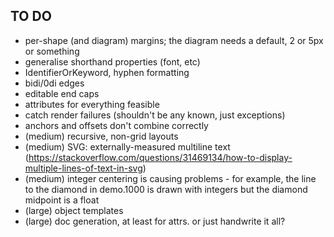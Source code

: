 TO DO
-----

* per-shape (and diagram) margins; the diagram needs a default, 2 or 5px or something
* generalise shorthand properties (font, etc)
* IdentifierOrKeyword, hyphen formatting
* bidi/0di edges
* editable end caps
* attributes for everything feasible
* catch render failures (shouldn't be any known, just exceptions)
* anchors and offsets don't combine correctly
* (medium) recursive, non-grid layouts
* (medium) SVG: externally-measured multiline text (https://stackoverflow.com/questions/31469134/how-to-display-multiple-lines-of-text-in-svg)
* (medium) integer centering is causing problems - for example, the line to the diamond in demo.1000 is drawn with integers but the diamond midpoint is a float
* (large) object templates
* (large) doc generation, at least for attrs. or just handwrite it all?
